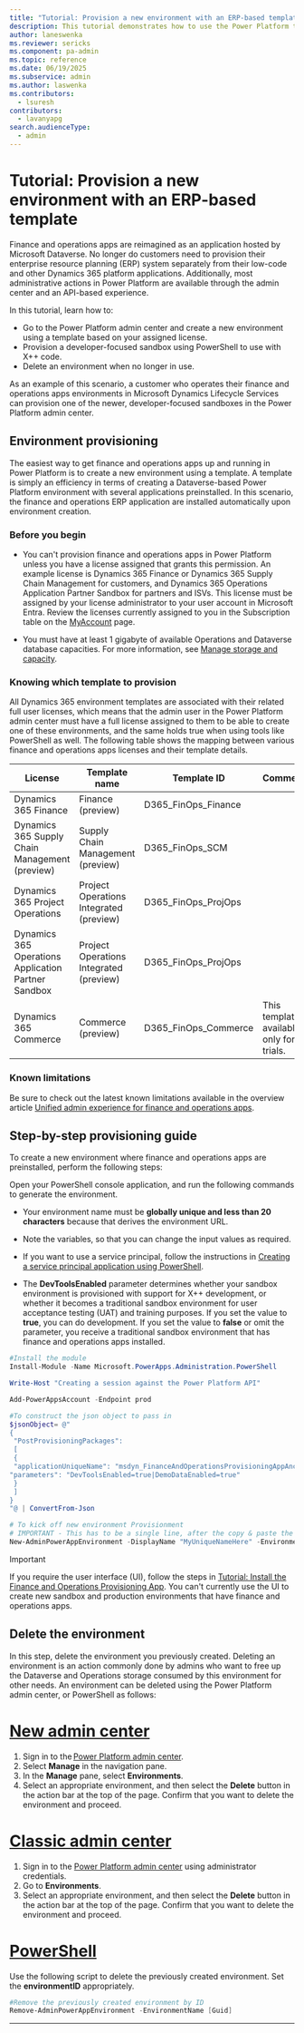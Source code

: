 ```yaml
---
title: "Tutorial: Provision a new environment with an ERP-based template  | Microsoft Docs"
description: This tutorial demonstrates how to use the Power Platform to Provision an environment with finance and operations apps installed.
author: laneswenka
ms.reviewer: sericks
ms.component: pa-admin
ms.topic: reference
ms.date: 06/19/2025
ms.subservice: admin
ms.author: laswenka
ms.contributors:
  - lsuresh
contributors:
  - lavanyapg
search.audienceType: 
  - admin
---
```


# Tutorial: Provision a new environment with an ERP-based template

Finance and operations apps are reimagined as an application hosted by Microsoft Dataverse. No longer do customers need to provision their enterprise resource planning (ERP) system separately from their low-code and other Dynamics 365 platform applications. Additionally, most administrative actions in Power Platform are available through the admin center and an API-based experience.

In this tutorial, learn how to:

- Go to the Power Platform admin center and create a new environment using a template based on your assigned license.
- Provision a developer-focused sandbox using PowerShell to use with X++ code.
- Delete an environment when no longer in use.

As an example of this scenario, a customer who operates their finance and operations apps environments in Microsoft Dynamics Lifecycle Services can provision one of the newer, developer-focused sandboxes in the Power Platform admin center. 

## Environment provisioning

The easiest way to get finance and operations apps up and running in Power Platform is to create a new environment using a template. A template is simply an efficiency in terms of creating a Dataverse-based Power Platform environment with several applications preinstalled. In this scenario, the finance and operations ERP application are installed automatically upon environment creation.

### Before you begin

- You can't provision finance and operations apps in Power Platform unless you have a license assigned that grants this permission. An example license is Dynamics 365 Finance or Dynamics 365 Supply Chain Management for customers, and Dynamics 365 Operations Application Partner Sandbox for partners and ISVs. This license must be assigned by your license administrator to your user account in Microsoft Entra. Review the licenses currently assigned to you in the Subscription table on the [MyAccount](https://portal.office.com/account/?ref=MeControl) page.

- You must have at least 1 gigabyte of available Operations and Dataverse database capacities. For more information, see [Manage storage and capacity](../finance-operations-storage-capacity.md).

### Knowing which template to provision

All Dynamics 365 environment templates are associated with their related full user licenses, which means that the admin user in the Power Platform admin center must have a full license assigned to them to be able to create one of these environments, and the same holds true when using tools like PowerShell as well. The following table shows the mapping between various finance and operations apps licenses and their template details.

| License | Template name | Template ID | Comments |
| ----------- | ----------- |----------- |----------- |
| Dynamics 365 Finance| Finance (preview) | D365_FinOps_Finance |  |
| Dynamics 365 Supply Chain Management (preview) | Supply Chain Management (preview) | D365_FinOps_SCM |  |
| Dynamics 365 Project Operations | Project Operations Integrated (preview) | D365_FinOps_ProjOps |  |
| Dynamics 365 Operations Application Partner Sandbox | Project Operations Integrated (preview) | D365_FinOps_ProjOps | |
| Dynamics 365 Commerce| Commerce (preview) | D365_FinOps_Commerce | This template is available only for trials. |

### Known limitations

Be sure to check out the latest known limitations available in the overview article [Unified admin experience for finance and operations apps](finance-operations-apps-overview.md#known-limitations).

## Step-by-step provisioning guide

To create a new environment where finance and operations apps are preinstalled, perform the following steps:

Open your PowerShell console application, and run the following commands to generate the environment.

 - Your environment name must be **globally unique and less than 20 characters** because that derives the environment URL.

 - Note the variables, so that you can change the input values as required.
 
 - If you want to use a service principal, follow the instructions in [Creating a service principal application using PowerShell](../powershell-create-service-principal.md).

 - The **DevToolsEnabled** parameter determines whether your sandbox environment is provisioned with support for X++ development, or whether it becomes a traditional sandbox environment for user acceptance testing (UAT) and training purposes. If you set the value to **true**, you can do development. If you set the value to **false** or omit the parameter, you receive a traditional sandbox environment that has finance and operations apps installed.

```powershell
#Install the module
Install-Module -Name Microsoft.PowerApps.Administration.PowerShell

Write-Host "Creating a session against the Power Platform API"

Add-PowerAppsAccount -Endpoint prod

#To construct the json object to pass in
$jsonObject= @" 
{ 
 "PostProvisioningPackages": 
 [ 
 { 
 "applicationUniqueName": "msdyn_FinanceAndOperationsProvisioningAppAnchor", 
"parameters": "DevToolsEnabled=true|DemoDataEnabled=true" 
 } 
 ] 
} 
"@ | ConvertFrom-Json

# To kick off new environment Provisionment
# IMPORTANT - This has to be a single line, after the copy & paste the command
New-AdminPowerAppEnvironment -DisplayName "MyUniqueNameHere" -EnvironmentSku Sandbox -Templates "D365_FinOps_Finance" -TemplateMetadata $jsonObject -LocationName "Canada" -ProvisionDatabase
```

> [!IMPORTANT]
> If you require the user interface (UI), follow the steps in [Tutorial: Install the Finance and Operations Provisioning App](./tutorial-install-finance-operations-provisioning-app.md). You can't currently use the UI to create new sandbox and production environments that have finance and operations apps.

## Delete the environment

In this step, delete the environment you previously created. Deleting an environment is an action commonly done by admins who want to free up the Dataverse and Operations storage consumed by this environment for other needs. An environment can be deleted using the Power Platform admin center, or PowerShell as follows: 

# [New admin center](#tab/new)
 
1. Sign in to the [Power Platform admin center](https://admin.powerplatform.microsoft.com/).
1. Select **Manage** in the navigation pane.
1. In the **Manage** pane, select **Environments**.
1. Select an appropriate environment, and then select the **Delete** button in the action bar at the top of the page. Confirm that you want to delete the environment and proceed.

# [Classic admin center](#tab/classic)

1. Sign in to the [Power Platform admin center](https://admin.powerplatform.microsoft.com) using administrator credentials.
1. Go to **Environments**.
1. Select an appropriate environment, and then select the **Delete** button in the action bar at the top of the page. Confirm that you want to delete the environment and proceed.

# [PowerShell](#tab/PowerShell)

Use the following script to delete the previously created environment. Set the **environmentID** appropriately.

```powershell
#Remove the previously created environment by ID
Remove-AdminPowerAppEnvironment -EnvironmentName [Guid]
```
---

